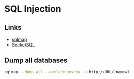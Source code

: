 # SQL Injection

## Links

- [sqlmap](https://github.com/sqlmapproject/sqlmap)
- [SocketSQL](https://rayhan0x01.github.io/ctf/2021/04/02/blind-sqli-over-websocket-automation.html)

## Dump all databases

```sh
sqlmap --dump-all --exclude-sysdbs -u http://URL/?name=1
```

